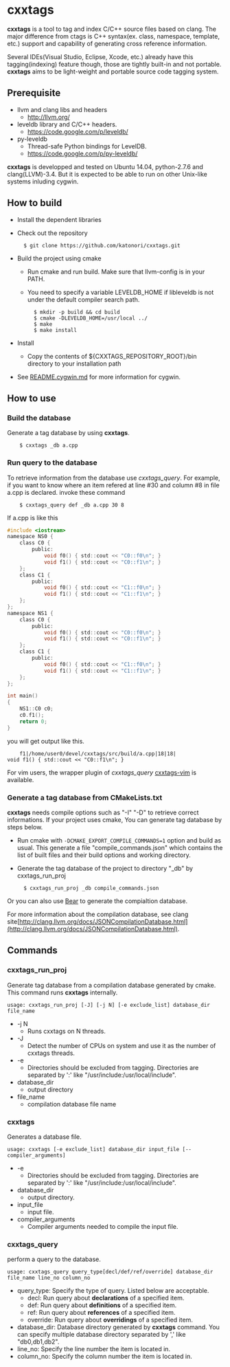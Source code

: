 cxxtags
=======

**cxxtags** is a tool to tag and index C/C++ source files based on clang. The major difference from ctags is
C++ syntax(ex. class, namespace, template, etc.) support and capability of generating cross reference information.

Several IDEs(Visual Studio, Eclipse, Xcode, etc.) already have this tagging(indexing) feature though, those are tightly
built-in and not portable. **cxxtags** aims to be light-weight and portable source code tagging system.

Prerequisite
------------------------

* llvm and clang libs and headers
    * http://llvm.org/
* leveldb library and C/C++ headers.
    * https://code.google.com/p/leveldb/
* py-leveldb
    * Thread-safe Python bindings for LevelDB. 
    * https://code.google.com/p/py-leveldb/

**cxxtags** is developped and tested on Ubuntu 14.04, python-2.7.6 and clang(LLVM)-3.4.
But it is expected to be able to run on other Unix-like systems inluding cygwin.

How to build
------------------------

* Install the dependent libraries
* Check out the repository

        $ git clone https://github.com/katonori/cxxtags.git

* Build the project using cmake
    * Run cmake and run build. Make sure that llvm-config is in your PATH.
    * You need to specify a variable LEVELDB\_HOME if libleveldb is not under the default compiler search path.

            $ mkdir -p build && cd build
            $ cmake -DLEVELDB_HOME=/usr/local ../
            $ make
            $ make install

* Install
    * Copy the contents of ${CXXTAGS\_REPOSITORY\_ROOT}/bin directory to your installation path

* See [README.cygwin.md](README.cygwin.md "") for more information for cygwin.

How to use
------------------------

### Build the database

Generate a tag database by using **cxxtags**.

        $ cxxtags _db a.cpp

### Run query to the database

To retrieve information from the database use *cxxtags_query*. 
For example, if you want to know where an item refered at line #30 and column #8 in file a.cpp is declared.
invoke these command

        $ cxxtags_query def _db a.cpp 30 8

If a.cpp is like this

```C
#include <iostream>
namespace NS0 {
    class C0 {
        public:
            void f0() { std::cout << "C0::f0\n"; }
            void f1() { std::cout << "C0::f1\n"; }
    };
    class C1 {
        public:
            void f0() { std::cout << "C1::f0\n"; }
            void f1() { std::cout << "C1::f1\n"; }
    };
};
namespace NS1 {
    class C0 {
        public:
            void f0() { std::cout << "C0::f0\n"; }
            void f1() { std::cout << "C0::f1\n"; }
    };
    class C1 {
        public:
            void f0() { std::cout << "C1::f0\n"; }
            void f1() { std::cout << "C1::f1\n"; }
    };
};

int main()
{
    NS1::C0 c0;
    c0.f1();
    return 0;
}
```

you will get output like this.

        f1|/home/user0/devel/cxxtags/src/build/a.cpp|18|18|            void f1() { std::cout << "C0::f1\n"; }

For vim users, the wrapper plugin of *cxxtags_query* [cxxtags-vim](https://github.com/katonori/cxxtags-vim) is available.

### Generate a tag database from CMakeLists.txt

**cxxtags** needs compile options such as "-I" "-D" to retrieve correct informations.
If your project uses cmake, You can generate tag database by steps below.

* Run cmake with `-DCMAKE_EXPORT_COMPILE_COMMANDS=1` option and build as usual. This generate a file "compile\_commands.json"
  which contains the list of built files and their build options and working directory.
* Generate the tag database of the project to directory "\_db" by cxxtags\_run\_proj

        $ cxxtags_run_proj _db compile_commands.json

Or you can also use [Bear](https://github.com/rizsotto/Bear.git) to generate the compialtion database.

For more information about the compilation database, see clang site[http://clang.llvm.org/docs/JSONCompilationDatabase.html](http://clang.llvm.org/docs/JSONCompilationDatabase.html).

Commands
------------------------

### cxxtags\_run\_proj
Generate tag database from a compilation database generated by cmake.
This command runs **cxxtags** internally.

    usage: cxxtags_run_proj [-J] [-j N] [-e exclude_list] database_dir file_name

* -j N
	* Runs cxxtags on N threads.
* -J
	* Detect the number of CPUs on system and use it as the number of cxxtags threads.
* -e
    * Directories should be excluded from tagging.
      Directories are separated by ':' like "/usr/include:/usr/local/include".
* database\_dir
    * output directory
* file\_name
    * compilation database file name

### cxxtags
Generates a database file.

    usage: cxxtags [-e exclude_list] database_dir input_file [-- compiler_arguments]

* -e  
    * Directories should be excluded from tagging.
      Directories are separated by ':' like "/usr/include:/usr/local/include".
* database\_dir
    * output directory.
* input\_file
    * input file.
* compiler\_arguments
    * Compiler arguments needed to compile the input file.

### cxxtags\_query
perform a query to the database.

    usage: cxxtags_query query_type[decl/def/ref/override] database_dir file_name line_no column_no

* query\_type: Specify the type of query. Listed below are acceptable.  
    * decl: Run query about **declarations** of a specified item.
    * def: Run query about **definitions** of a specified item.  
    * ref: Run query about **references** of a specified item. 
    * override: Run query about **overridings** of a specified item.
* database\_dir: Database directory generated by **cxxtags** command. You can specify multiple database directory
  separated by ',' like "db0,db1,db2".
* line\_no: Specify the line number the item is located in.
* column\_no: Specify the column number the item is located in.

